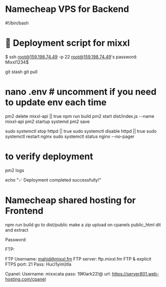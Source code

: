 # Namecheap VPS for Backend 

#!/bin/bash
# 🚀 Deployment script for mixxl

$ ssh root@159.198.74.49 -p 22
root@159.198.74.49's password: Mixxl1234$

git stash
git pull
# nano .env   # uncomment if you need to update env each time
pm2 delete mixxl-api || true
npm run build
pm2 start dist/index.js --name mixxl-api
pm2 startup systemd
pm2 save

sudo systemctl stop httpd || true
sudo systemctl disable httpd || true
sudo systemctl restart nginx
sudo systemctl status nginx --no-pager

# to verify deployment
pm2 logs

echo "✅ Deployment completed successfully!"


# Namecheap shared hosting for Frontend

npm run build
go to dist/public
make a zip
upload on cpanels public_html dit
and extract

Password:

FTP:

FTP Username: mahid@mixxl.fm
FTP server: ftp.mixxl.fm
FTP & explicit FTPS port: 21
Pass: Hucl1yim}tIa

Cpanel:
Username: mixxcata
pass: 19Klark22!@
url: https://server801.web-hosting.com/cpanel